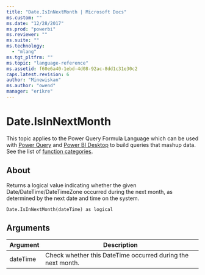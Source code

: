 ```yaml
---
title: "Date.IsInNextMonth | Microsoft Docs"
ms.custom: ""
ms.date: "12/28/2017"
ms.prod: "powerbi"
ms.reviewer: ""
ms.suite: ""
ms.technology: 
  - "mlang"
ms.tgt_pltfrm: ""
ms.topic: "language-reference"
ms.assetid: f60e6a40-1ebd-4d08-92ac-8dd1c31e30c2
caps.latest.revision: 6
author: "Minewiskan"
ms.author: "owend"
manager: "erikre"
---
```

# Date.IsInNextMonth
This topic applies to the Power Query Formula Language which can be used with [Power Query](https://support.office.com/article/Introduction-to-Microsoft-Power-Query-for-Excel-6E92E2F4-2079-4E1F-BAD5-89F6269CD605) and [Power BI Desktop](http://go.microsoft.com/fwlink/p/?LinkId=618607) to build queries that mashup data. See the list of [function categories](https://msdn.microsoft.com/en-us/library/mt211003.aspx).  
  
## About  
Returns a logical value indicating whether the given Date/DateTime/DateTimeZone occurred during the next month, as determined by the next date and time on the system.  
  
```  
Date.IsInNextMonth(dateTime) as logical  
```  
  
## <a name="__goback"></a>Arguments  
  
|Argument|Description|  
|------------|---------------|  
|dateTime|Check whether this DateTime occurred during the next month.|  
  
